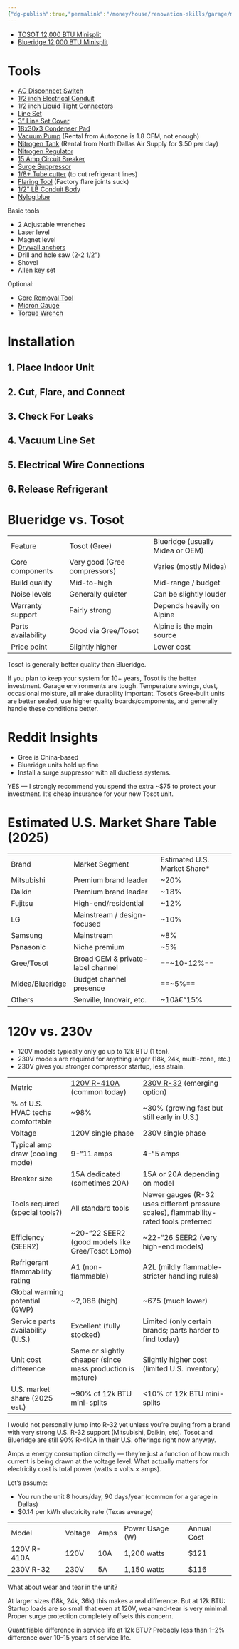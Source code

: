 ```yaml
---
{"dg-publish":true,"permalink":"/money/house/renovation-skills/garage/minisplit/"}
---
```



- [TOSOT 12,000 BTU Minisplit](https://a.co/d/gCcyZFT)
- [Blueridge 12,000 BTU Minisplit](https://www.alpinehomeair.com/product/air-conditioning-cooling/ductless-mini-splits/single-zone-mini-split-systems/blueridge/bmy1221)

# Tools

- [AC Disconnect Switch](https://a.co/d/64iIwPQ)
- [1/2 inch Electrical Conduit](https://a.co/d/fQQLxL4)
- [1/2 inch Liquid Tight Connectors](https://www.homedepot.com/p/Southwire-1-2-in-Liquidtight-NM-Straight-PVC-Conduit-Fitting-Connector-5-Pack-58617002/204768389)
- [Line Set](https://a.co/d/2JaMusU)
- [3” Line Set Cover](https://a.co/d/0kh1ooB)
- [18x30x3 Condenser Pad](https://a.co/d/gUkxtBn)
- [Vacuum Pump](https://a.co/d/d7rcEVf) (Rental from Autozone is 1.8 CFM, not enough)
- [Nitrogen Tank](https://www.medicaloxygenhouston.com/contact-us/) (Rental from North Dallas Air Supply for $.50 per day)
- [Nitrogen Regulator](https://www.johnstonesupply.com/product-view?pID=H85-409)
- [15 Amp Circuit Breaker](https://www.homedepot.com/p/GE-Q-Line-15-Amp-2-in-2-Pole-Circuit-Breaker-THQL2115/100356525)
- [Surge Suppressor](https://a.co/d/0qdvZGm)
- [1/8+ Tube cutter](https://www.homedepot.com/p/RIDGID-1-8-in-to-1-1-8-in-150-Constant-Swing-Copper-Pipe-Stainless-Steel-Tubing-Cutter-w-Easy-Change-Wheel-Pin-Spare-Wheel-31622/100018866) (to cut refrigerant lines)
- [Flaring Tool](https://www.homedepot.com/p/Husky-Heavy-Duty-Pro-for-3-16-in-3-4-in-Tubing-Flaring-Tool-86-868-0111/305562710) (Factory flare joints suck)
- [1/2” LB Conduit Body](https://a.co/d/fdvnjNI)
- [Nylog blue](https://www.amazon.com/Refrigeration-Technologies-RT201B-Gasket-Sealant/dp/B008HOSQQQ)

Basic tools
- 2 Adjustable wrenches
- Laser level
- Magnet level
- [Drywall anchors](https://www.homedepot.com/p/E-Z-Ancor-Toggle-Lock-100-lbs-Philips-Drywall-Screws-Anchors-25-Pack-25320/100007784)
- Drill and hole saw (2-2 1/2")
- Shovel
- Allen key set

Optional:
- [Core Removal Tool](https://www.supplyhouse.com/Appion-MGAVCR-5-16-Valve-Core-Removal-Tool)
- [Micron Gauge](https://www.grainger.com/product/PRO-SET-Vacuum-Gauge-LCD-406D54)
- [Torque Wrench](https://www.homedepot.com/p/HILMOR-Digital-Adjustable-Torque-Wrench-1963826/337362076)

# Installation

## 1. Place Indoor Unit

## 2. Cut, Flare, and Connect

## 3. Check For Leaks

## 4. Vacuum Line Set

## 5. Electrical Wire Connections

## 6. Release Refrigerant

# Blueridge vs. Tosot

|                    |                              |                                  |
| ------------------ | ---------------------------- | -------------------------------- |
| Feature            | Tosot (Gree)                 | Blueridge (usually Midea or OEM) |
| Core components    | Very good (Gree compressors) | Varies (mostly Midea)            |
| Build quality      | Mid-to-high                  | Mid-range / budget               |
| Noise levels       | Generally quieter            | Can be slightly louder           |
| Warranty support   | Fairly strong                | Depends heavily on Alpine        |
| Parts availability | Good via Gree/Tosot          | Alpine is the main source        |
| Price point        | Slightly higher              | Lower cost                       |

Tosot is generally better quality than Blueridge.

If you plan to keep your system for 10+ years, Tosot is the better investment. Garage environments are tough. Temperature swings, dust, occasional moisture, all make durability important. Tosot’s Gree-built units are better sealed, use higher quality boards/components, and generally handle these conditions better.

# Reddit Insights

- Gree is China-based
- Blueridge units hold up fine
- Install a surge suppressor with all ductless systems.

YES — I strongly recommend you spend the extra ~$75 to protect your investment. It’s cheap insurance for your new Tosot unit.
# Estimated U.S. Market Share Table (2025)

|                 |                                   |                              |
| --------------- | --------------------------------- | ---------------------------- |
| Brand           | Market Segment                    | Estimated U.S. Market Share* |
| Mitsubishi      | Premium brand leader              | ~20%                         |
| Daikin          | Premium brand leader              | ~18%                         |
| Fujitsu         | High-end/residential              | ~12%                         |
| LG              | Mainstream / design-focused       | ~10%                         |
| Samsung         | Mainstream                        | ~8%                          |
| Panasonic       | Niche premium                     | ~5%                          |
| Gree/Tosot      | Broad OEM & private-label channel | ==~10-12%==                  |
| Midea/Blueridge | Budget channel presence           | ==~5%==                      |
| Others          | Senville, Innovair, etc.          | ~10â€“15%                    |


# 120v vs. 230v

- 120V models typically only go up to 12k BTU (1 ton).
- 230V models are required for anything larger (18k, 24k, multi-zone, etc.)
- 230V gives you stronger compressor startup, less strain.

|                                   |                                                            |                                                                                        |
| --------------------------------- | ---------------------------------------------------------- | -------------------------------------------------------------------------------------- |
| Metric                            | [120V R-410A](https://a.co/d/2ttfUdk) (common today)       | [230V R-32](https://a.co/d/67zH9zp) (emerging option)                                  |
| % of U.S. HVAC techs comfortable  | ~98%                                                       | ~30% (growing fast but still early in U.S.)                                            |
| Voltage                           | 120V single phase                                          | 230V single phase                                                                      |
| Typical amp draw (cooling mode)   | 9-“11 amps                                                 | 4-“5 amps                                                                              |
| Breaker size                      | 15A dedicated (sometimes 20A)                              | 15A or 20A depending on model                                                          |
| Tools required (special tools?)   | All standard tools                                         | Newer gauges (R-32 uses different pressure scales), flammability-rated tools preferred |
| Efficiency (SEER2)                | ~20-“22 SEER2 (good models like Gree/Tosot Lomo)           | ~22-“26 SEER2 (very high-end models)                                                   |
| Refrigerant flammability rating   | A1 (non-flammable)                                         | A2L (mildly flammable-stricter handling rules)                                         |
| Global warming potential (GWP)    | ~2,088 (high)                                              | ~675 (much lower)                                                                      |
| Service parts availability (U.S.) | Excellent (fully stocked)                                  | Limited (only certain brands; parts harder to find today)                              |
| Unit cost difference              | Same or slightly cheaper (since mass production is mature) | Slightly higher cost (limited U.S. inventory)                                          |
| U.S. market share (2025 est.)     | ~90% of 12k BTU mini-splits                                | <10% of 12k BTU mini-splits                                                            |

I would not personally jump into R-32 yet unless you’re buying from a brand with very strong U.S. R-32 support (Mitsubishi, Daikin, etc). Tosot and Blueridge are still 90% R-410A in their U.S. offerings right now anyway.

  
Amps ≠ energy consumption directly — they’re just a function of how much current is being drawn at the voltage level. What actually matters for electricity cost is total power (watts = volts × amps).

Let’s assume:
- You run the unit 8 hours/day, 90 days/year (common for a garage in Dallas)
- $0.14 per kWh electricity rate (Texas average)

|             |         |      |                 |             |
| ----------- | ------- | ---- | --------------- | ----------- |
| Model       | Voltage | Amps | Power Usage (W) | Annual Cost |
| 120V R-410A | 120V    | 10A  | 1,200 watts     | $121        |
| 230V R-32   | 230V    | 5A   | 1,150 watts     | $116        |

What about wear and tear in the unit?

At larger sizes (18k, 24k, 36k) this makes a real difference. But at 12k BTU: Startup loads are so small that even at 120V, wear-and-tear is very minimal. Proper surge protection completely offsets this concern.

Quantifiable difference in service life at 12k BTU? Probably less than 1–2% difference over 10–15 years of service life.